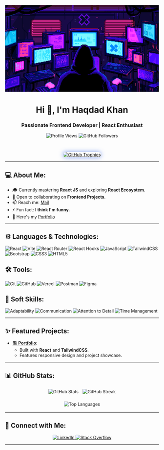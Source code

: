 <img src="./animated-banner.gif"/>

<h1 align="center">Hi 👋, I'm Haqdad Khan</h1>
<h3 align="center">Passionate Frontend Developer | React Enthusiast</h3>

<p align="center"> 
  <img src="https://komarev.com/ghpvc/?username=haqdad-khan&label=Profile%20Views&color=blueviolet&style=flat" alt="Profile Views" /> 
  <img src="https://img.shields.io/github/followers/haqdad-khan?style=social" alt="GitHub Followers" />
</p>

<!-- --- -->
&nbsp;
<!-- ## 🏆 GitHub Trophies -->

<p align="center">
  <a href="https://github.com/ryo-ma/github-profile-trophy">
    <img src="https://github-profile-trophy.vercel.app/?username=haqdad-khan&margin-w=10&theme=tokyonight" 
         alt="GitHub Trophies" 
         style="border-radius: 10px;  box-shadow: 0 0 15px rgba(72, 116, 236, 0.7);"/>
  </a>
</p>

---

## 💻 About Me:

- 🎓 Currently mastering **React JS** and exploring **React Ecosystem**.  
- 🤝 Open to collaborating on **Frontend Projects**.  
- 📫 Reach me: [Mail](mailto:hk.borikhelvi@gmail.com)  
- ⚡ Fun fact: **I think I'm funny.**  
- 🙂 Here's my [Portfolio](https://haqdad.vercel.app)

---

## ⚙ Languages & Technologies:
<p align="left">
  <img src="https://img.shields.io/badge/React-61DAFB?style=for-the-badge&logo=react&logoColor=white" alt="React" />
  <img src="https://img.shields.io/badge/Vite-646CFF?style=for-the-badge&logo=vite&logoColor=white" alt="Vite" />
  <img src="https://img.shields.io/badge/React%20Router-CA4245?style=for-the-badge&logo=react-router&logoColor=white" alt="React Router" />
  <img src="https://img.shields.io/badge/React%20Hooks-61DAFB?style=for-the-badge&logo=react&logoColor=white" alt="React Hooks" />
  <img src="https://img.shields.io/badge/JavaScript-F7DF1E?style=for-the-badge&logo=javascript&logoColor=black" alt="JavaScript" />
  <img src="https://img.shields.io/badge/TailwindCSS-38B2AC?style=for-the-badge&logo=tailwind-css&logoColor=white" alt="TailwindCSS" />
  <img src="https://img.shields.io/badge/Bootstrap-7952B3?style=for-the-badge&logo=bootstrap&logoColor=white" alt="Bootstrap" />
  <img src="https://img.shields.io/badge/CSS3-1572B6?style=for-the-badge&logo=css3&logoColor=white" alt="CSS3" />
  <img src="https://img.shields.io/badge/HTML5-E34F26?style=for-the-badge&logo=html5&logoColor=white" alt="HTML5" />
</p>

## 🛠 Tools:

<p align="left">
  <img src="https://img.shields.io/badge/Git-F05032?style=for-the-badge&logo=git&logoColor=white" alt="Git" />
  <img src="https://img.shields.io/badge/GitHub-181717?style=for-the-badge&logo=github&logoColor=white" alt="GitHub" />
  <img src="https://img.shields.io/badge/Vercel-000000?style=for-the-badge&logo=vercel&logoColor=white" alt="Vercel" />
  <img src="https://img.shields.io/badge/Postman-FF6C37?style=for-the-badge&logo=postman&logoColor=white" alt="Postman" />
  <img src="https://img.shields.io/badge/Figma-F2a4E1E?style=for-the-badge&logo=figma&logoColor=white" alt="Figma" />
</p>

## 💼 Soft Skills:

<p align="left">
  <img src="https://img.shields.io/badge/Adaptability-FFC107?style=for-the-badge&logoColor=white" alt="Adaptability" />
  <img src="https://img.shields.io/badge/Communication-4CAF50?style=for-the-badge&logoColor=white" alt="Communication" />
  <img src="https://img.shields.io/badge/Attention%20to%20Detail-2196F3?style=for-the-badge&logoColor=white" alt="Attention to Detail" />
  <img src="https://img.shields.io/badge/Time%20Management-FF5722?style=for-the-badge&logoColor=white" alt="Time Management" />
</p>


---

## ✨ Featured Projects:

- **[🏗️ Portfolio](https://haqdad.vercel.app):**  
  - Built with **React** and **TailwindCSS**.  
  - Features responsive design and project showcase.  

<!-- - **[📦 Task Manager](https://github.com/haqdad-khan/task-manager):**  
  - A **MERN Stack** app to simplify task organization.  
  - Includes authentication, CRUD operations, and dynamic dashboards. -->

---

## 📊 GitHub Stats:

<p align="center">
  <img src="https://github-readme-stats.vercel.app/api?username=haqdad-khan&show_icons=true&theme=tokyonight" alt="GitHub Stats" style="margin:5px; width:400px;" />
  <img src="https://github-readme-streak-stats.herokuapp.com?user=haqdad-khan&theme=tokyonight" alt="GitHub Streak" style="margin:5px; width:423px;" />
</p>

<p align="center">
  <img src="https://github-readme-stats.vercel.app/api/top-langs/?username=haqdad-khan&layout=compact&theme=tokyonight" alt="Top Languages" style="margin:5px; width:340px;"/>
</p>

---

## 🤝 Connect with Me:

<p align="center">
  <a href="https://linkedin.com/in/haqdad-khan" target="_blank">
    <img src="https://img.shields.io/badge/LinkedIn-0077B5?style=for-the-badge&logo=linkedin&logoColor=white" alt="LinkedIn" />
  </a>
  <a href="https://stackoverflow.com/users/21807502" target="_blank">
    <img src="https://img.shields.io/badge/Stack%20Overflow-F58025?style=for-the-badge&logo=stack-overflow&logoColor=white" alt="Stack Overflow" />
  </a>
</p>

---
